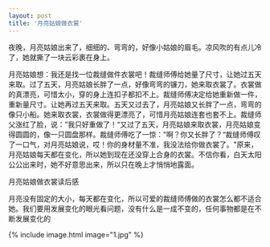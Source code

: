 ```yaml
---
layout: post
title: '月亮姑娘做衣裳'
---
```


夜晚，月亮姑娘出来了，细细的、弯弯的，好像小姑娘的眉毛。凉风吹的有点儿冷了，她就撕了一块云彩裹在身上。

月亮姑娘想：我还是找一位裁缝做件衣裳吧！裁缝师傅给她量了尺寸，让她过五天来取。过了五天，月亮姑娘长胖了一点，好像弯弯的镰刀，她来取衣裳了。衣裳做的真漂亮，可惜太小，穿的身上连扣子都扣不上。裁缝师傅决定给她重新做一件，重新量尺寸。让她再过五天来取。五天又过去了，月亮姑娘又长胖了一点，弯弯的像只小船。她来取衣裳，衣裳做得更漂亮了，可惜月亮姑娘连套也套不上。裁缝师父涨红了脸，说：”我只好重做了！“又过了五天，月亮姑娘来取衣裳，月亮姑娘变得圆圆的，像一只圆盘那样。裁缝师傅吃了一惊：”啊？你又长胖了？“裁缝师傅叹了一口气，对月亮姑娘说，哎！你的身材量不准，我没法给你做衣裳了。"原来，月亮姑娘每天都在变化，所以她到现在还没穿上合身的衣裳。不信你看，白天太阳公公出来时，她不好意思出来，所以只在晚上才悄悄地露面。

月亮姑娘做衣裳读后感

月亮没有固定的大小，每天都在变化，所以可爱的裁缝师傅做的衣裳怎么都不适合她。我们要用发展变化的眼光看问题，没有什么是一成不变的，任何事物都是在不断发展变化的

{% include image.html image="1.jpg" %}

